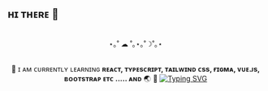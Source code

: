 ## ʜɪ ᴛʜᴇʀᴇ 👋

<!--
**study2895/study2895** is a ✨ _special_ ✨ repository because its `README.md` (this file) appears on your GitHub profile.

Here are some ideas to get you started:


- 🔭 I’m currently working on ...
- 🌱 I’m currently learning ...
- 👯 I’m looking to collaborate on ...
- 🤔 I’m looking for help with ...
- 💬 Ask me about ...
- 📫 How to reach me: ...
- 😄 Pronouns: ...
- ⚡ Fun fact: ...

-->

<div align="center">
 <br>
⋆｡˚ ☁︎ ˚｡⋆｡˚☽˚｡⋆<br>
<br>

  
 🎈   ɪ ᴀᴍ ᴄᴜʀʀᴇɴᴛʟʏ ʟᴇᴀʀɴɪɴɢ <strong> ʀᴇᴀᴄᴛ, ᴛʏᴘᴇsᴄʀɪᴘᴛ, ᴛᴀɪʟᴡɪɴᴅ ᴄss, ғɪɢᴍᴀ, ᴠᴜᴇ.ᴊs, ʙᴏᴏᴛsᴛʀᴀᴘ ᴇᴛᴄ ..... ᴀɴᴅ</strong> 🌏   🎈
 [![Typing SVG](https://readme-typing-svg.demolab.com?font=Fira+Code&size=12&pause=1000&color=F7AC59&center=true&vCenter=true&width=435&lines=hello;all+the+best+to+you)](https://git.io/typing-svg)
</div>
